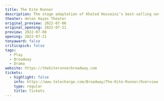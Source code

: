 ```yaml
---
title: The Kite Runner
description: The stage adaptation of Khaled Hosseini’s best-selling novel arrives on Broadway.
theater: Helen Hayes Theater
original_preview: 2022-07-06
original_opening: 2022-07-21
preview: 2022-07-06
opening: 2022-07-21
tonyaward: false
criticspick: false
tags: 
  - Play
  - Broadway
  - Drama
website: https://thekiterunnerbroadway.com
tickets:
  - highlight: false
    info: https://www.telecharge.com/Broadway/The-Kite-Runner/Overview
    type: regular
    title: Tickets
---
```

